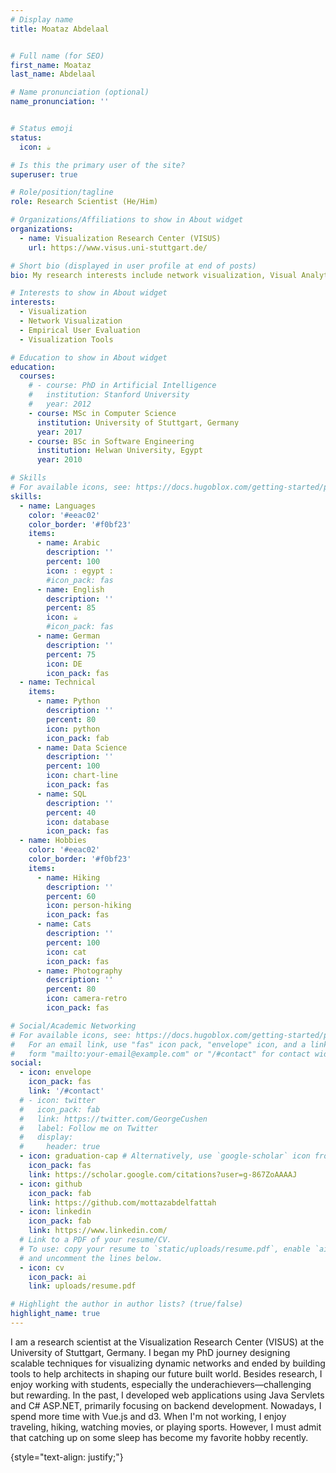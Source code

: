 ```yaml
---
# Display name
title: Moataz Abdelaal


# Full name (for SEO)
first_name: Moataz
last_name: Abdelaal

# Name pronunciation (optional)
name_pronunciation: ''


# Status emoji
status:
  icon: ☕️

# Is this the primary user of the site?
superuser: true

# Role/position/tagline
role: Research Scientist (He/Him)

# Organizations/Affiliations to show in About widget
organizations:
  - name: Visualization Research Center (VISUS)
    url: https://www.visus.uni-stuttgart.de/

# Short bio (displayed in user profile at end of posts)
bio: My research interests include network visualization, Visual Analytics, and Human-Computer Interaction.

# Interests to show in About widget
interests:
  - Visualization
  - Network Visualization
  - Empirical User Evaluation
  - Visualization Tools

# Education to show in About widget
education:
  courses:
    # - course: PhD in Artificial Intelligence
    #   institution: Stanford University
    #   year: 2012
    - course: MSc in Computer Science
      institution: University of Stuttgart, Germany
      year: 2017
    - course: BSc in Software Engineering
      institution: Helwan University, Egypt
      year: 2010

# Skills
# For available icons, see: https://docs.hugoblox.com/getting-started/page-builder/#icons
skills:
  - name: Languages
    color: '#eeac02'
    color_border: '#f0bf23'
    items:
      - name: Arabic
        description: ''
        percent: 100
        icon: : egypt :
        #icon_pack: fas
      - name: English
        description: ''
        percent: 85
        icon: ☕️
        #icon_pack: fas
      - name: German
        description: ''
        percent: 75
        icon: DE
        icon_pack: fas
  - name: Technical
    items:
      - name: Python
        description: ''
        percent: 80
        icon: python
        icon_pack: fab
      - name: Data Science
        description: ''
        percent: 100
        icon: chart-line
        icon_pack: fas
      - name: SQL
        description: ''
        percent: 40
        icon: database
        icon_pack: fas
  - name: Hobbies
    color: '#eeac02'
    color_border: '#f0bf23'
    items:
      - name: Hiking
        description: ''
        percent: 60
        icon: person-hiking
        icon_pack: fas
      - name: Cats
        description: ''
        percent: 100
        icon: cat
        icon_pack: fas
      - name: Photography
        description: ''
        percent: 80
        icon: camera-retro
        icon_pack: fas

# Social/Academic Networking
# For available icons, see: https://docs.hugoblox.com/getting-started/page-builder/#icons
#   For an email link, use "fas" icon pack, "envelope" icon, and a link in the
#   form "mailto:your-email@example.com" or "/#contact" for contact widget.
social:
  - icon: envelope
    icon_pack: fas
    link: '/#contact'
  # - icon: twitter
  #   icon_pack: fab
  #   link: https://twitter.com/GeorgeCushen
  #   label: Follow me on Twitter
  #   display:
  #     header: true
  - icon: graduation-cap # Alternatively, use `google-scholar` icon from `ai` icon pack
    icon_pack: fas
    link: https://scholar.google.com/citations?user=g-867ZoAAAAJ
  - icon: github
    icon_pack: fab
    link: https://github.com/mottazabdelfattah
  - icon: linkedin
    icon_pack: fab
    link: https://www.linkedin.com/
  # Link to a PDF of your resume/CV.
  # To use: copy your resume to `static/uploads/resume.pdf`, enable `ai` icons in `params.yaml`,
  # and uncomment the lines below.
  - icon: cv
    icon_pack: ai
    link: uploads/resume.pdf

# Highlight the author in author lists? (true/false)
highlight_name: true
---
```


I am a research scientist at the Visualization Research Center (VISUS) at the University of Stuttgart, Germany. I began my PhD journey designing scalable techniques for visualizing dynamic networks and ended by building tools to help architects in shaping our future built world. Besides research, I enjoy working with students, especially the underachievers—challenging but rewarding. In the past, I developed web applications using Java Servlets and C# ASP.NET, primarily focusing on backend development. Nowadays, I spend more time with Vue.js and d3. When I'm not working, I enjoy traveling, hiking, watching movies, or playing sports. However, I must admit that catching up on some sleep has become my favorite hobby recently.

{style="text-align: justify;"}
